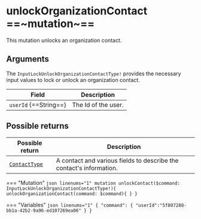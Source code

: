 # unlockOrganizationContact ==~mutation~==

This mutation unlocks an organization contact.

## Arguments

The `InputLockUnlockOrganizationContactType!` provides the necessary input values to lock or unlock an organization contact.

| Field                                                                                 | Description                                             |
|---------------------------------------------------------------------------------------|---------------------------------------------------------|
| `userId` {==String==}                                                                 | The Id of the user.                                     |

## Possible returns

| Possible return                                          	| Description                                                       	|
|---------------------------------------------------------	|--------------------------------------------------------------------	|
| [`ContactType`](../Objects/ContactType.md)                | A contact and various fields to describe the contact's information.  	|


=== "Mutation"
    ```json linenums="1"
    mutation unlockContact($command: InputLockUnlockOrganizationContactType!){
    unlockOrganizationContact(command: $command){
    }
    }
    ```

=== "Variables"
    ```json linenums="1"
    {
    "command": {
        "userId":"5f807280-bb1a-42b2-9a96-ed107269ea06"
    }
    }
    ```
